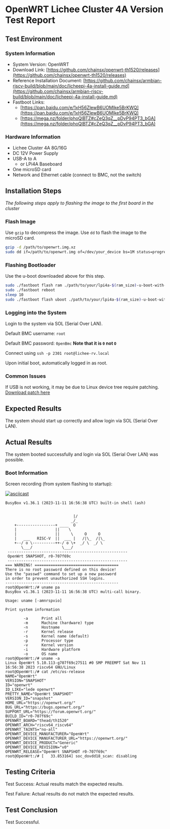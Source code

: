 
# OpenWRT Lichee Cluster 4A Version Test Report

## Test Environment

### System Information

- System Version: OpenWRT
- Download Link: [https://github.com/chainsx/openwrt-th1520/releases](https://github.com/chainsx/openwrt-th1520/releases)
- Reference Installation Document: [https://github.com/chainsx/armbian-riscv-build/blob/main/doc/licheepi-4a-install-guide.md](https://github.com/chainsx/armbian-riscv-build/blob/main/doc/licheepi-4a-install-guide.md)
- Fastboot Links:
    - [https://pan.baidu.com/e/1xH56ZlewB6UOMlke5BrKWQ](https://pan.baidu.com/e/1xH56ZlewB6UOMlke5BrKWQ)
    - [https://mega.nz/folder/phoQlBTZ#cZeQ3qZ__pDvP94PT3_bGA](https://mega.nz/folder/phoQlBTZ#cZeQ3qZ__pDvP94PT3_bGA)

### Hardware Information

- Lichee Cluster 4A 8G/16G
- DC 12V Power Supply
- USB-A to A
    - or LPi4A Baseboard
- One microSD card
- Network and Ethernet cable (connect to BMC, not the switch)

## Installation Steps

*The following steps apply to flashing the image to the first board in the cluster*

### Flash Image

Use `gzip` to decompress the image.
Use `dd` to flash the image to the microSD card.

```bash
gzip -d /path/to/openwrt.img.xz
sudo dd if=/path/to/openwrt.img of=/dev/your_device bs=1M status=progress
```

### Flashing Bootloader

Use the u-boot downloaded above for this step.

```bash
sudo ./fastboot flash ram ./path/to/your/lpi4a-$(ram_size)-u-boot-with-spl.bin
sudo ./fastboot reboot
sleep 10
sudo ./fastboot flash uboot ./path/to/your/lpi4a-$(ram_size)-u-boot-with-spl.bin
```

### Logging into the System

Login to the system via SOL (Serial Over LAN).

Default BMC username: `root`

Default BMC password: `0penBmc` **Note that it is `0` not `O`**

Connect using `ssh -p 2301 root@lichee-rv.local`

Upon initial boot, automatically logged in as root.

### Common Issues

If USB is not working, it may be due to Linux device tree require patching. [Download patch here](https://dl.sipeed.com/fileList/LICHEE/LicheeCluster4A/04_Firmware/lpi4a/src/linux/0001-arch-riscv-boot-dts-lpi4a-disable-i2c-io-expander-fo.patch)

## Expected Results

The system should start up correctly and allow login via SOL (Serial Over LAN).

## Actual Results

The system booted successfully and login via SOL (Serial Over LAN) was possible.

### Boot Information

Screen recording (from system flashing to startup):

[![asciicast](https://asciinema.org/a/z6gochTcLaWlL9m0f1Gj6vyoe.svg)](https://asciinema.org/a/z6gochTcLaWlL9m0f1Gj6vyoe)

```log
BusyBox v1.36.1 (2023-11-11 16:56:38 UTC) built-in shell (ash)


                              |/
                             _/_
    +-----------------+ ____  O
    |                 ||    \
    |                 ||     \     O     O
    |   ___   RISC-V  ||  ___ |   /|\_  /|\_
    +--/ o \----------++-/ o \+  _/ \  _/ \
       \___/             \___/
 -----------------------------------------------------
 OpenWrt SNAPSHOT, r0-707f69c
 -----------------------------------------------------
=== WARNING! =====================================
There is no root password defined on this device!
Use the "passwd" command to set up a new password
in order to prevent unauthorized SSH logins.
--------------------------------------------------
root@OpenWrt:/# uname pa
BusyBox v1.36.1 (2023-11-11 16:56:38 UTC) multi-call binary.

Usage: uname [-amnrspvio]

Print system information

        -a      Print all
        -m      Machine (hardware) type
        -n      Hostname
        -r      Kernel release
        -s      Kernel name (default)
        -p      Processor type
        -v      Kernel version
        -i      Hardware platform
        -o      OS name
root@OpenWrt:/# uname -a
Linux OpenWrt 5.10.113-g707f69c27511 #0 SMP PREEMPT Sat Nov 11 16:56:38 2023 riscv64 GNU/Linux
root@OpenWrt:/# cat /etc/os-release 
NAME="OpenWrt"
VERSION="SNAPSHOT"
ID="openwrt"
ID_LIKE="lede openwrt"
PRETTY_NAME="OpenWrt SNAPSHOT"
VERSION_ID="snapshot"
HOME_URL="https://openwrt.org/"
BUG_URL="https://bugs.openwrt.org/"
SUPPORT_URL="https://forum.openwrt.org/"
BUILD_ID="r0-707f69c"
OPENWRT_BOARD="thead/th1520"
OPENWRT_ARCH="riscv64_riscv64"
OPENWRT_TAINTS="no-all"
OPENWRT_DEVICE_MANUFACTURER="OpenWrt"
OPENWRT_DEVICE_MANUFACTURER_URL="https://openwrt.org/"
OPENWRT_DEVICE_PRODUCT="Generic"
OPENWRT_DEVICE_REVISION="v0"
OPENWRT_RELEASE="OpenWrt SNAPSHOT r0-707f69c"
root@OpenWrt:/# [   33.853164] soc_dovdd18_scan: disabling

```

## Testing Criteria

Test Success: Actual results match the expected results.

Test Failure: Actual results do not match the expected results.

## Test Conclusion

Test Successful.
